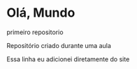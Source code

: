 # Olá, Mundo
 primeiro repositorio

 Repositório criado durante uma aula
 
 Essa linha eu adicionei diretamente do site
